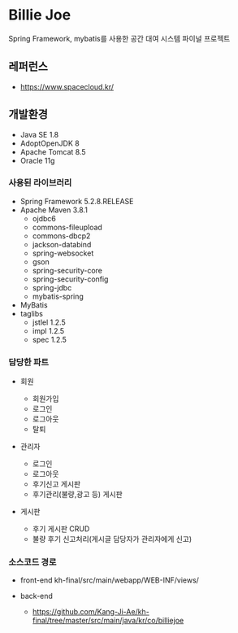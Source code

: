 # Billie Joe
Spring Framework, mybatis를 사용한 공간 대여 시스템 파이널 프로젝트

## 레퍼런스
* https://www.spacecloud.kr/

## 개발환경
* Java SE 1.8
* AdoptOpenJDK 8
* Apache Tomcat 8.5
* Oracle 11g

### 사용된 라이브러리
* Spring Framework 5.2.8.RELEASE
* Apache Maven 3.8.1
   - ojdbc6
   - commons-fileupload
   - commons-dbcp2
   - jackson-databind
   - spring-websocket
   - gson
   - spring-security-core
   - spring-security-config
   - spring-jdbc
   - mybatis-spring
* MyBatis
* taglibs
   - jstlel 1.2.5
   - impl 1.2.5
   - spec 1.2.5

### 담당한 파트
* 회원
   - 회원가입 
   - 로그인 
   - 로그아웃 
   - 탈퇴

* 관리자
   - 로그인 
   - 로그아웃
   - 후기신고 게시판
   - 후기관리(불량,광고 등) 게시판

* 게시판 
   - 후기 게시판 CRUD 
   - 불량 후기 신고처리(게시글 담당자가 관리자에게 신고)

### 소스코드 경로
* front-end
   kh-final/src/main/webapp/WEB-INF/views/

* back-end
   - https://github.com/Kang-Ji-Ae/kh-final/tree/master/src/main/java/kr/co/billiejoe

